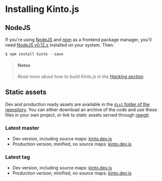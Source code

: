 # Installing Kinto.js

## NodeJS

If you're using [NodeJS](https://nodejs.org) and [npm](https://www.npmjs.com/) as a frontend package manager, you'll need [NodeJS v0.12.x](https://nodejs.org/download/) installed on your system. Then:

```js
$ npm install kinto --save
```

> #### Notes
>
> *Read more about how to build Kinto.js in the [Hacking section](hacking.md).*

## Static assets

Dev and production ready assets are available in the [`dist` folder of the repository](https://github.com/Kinto/kinto.js/tree/master/dist). You can either download an archive of the code and use these files in your own project, or link to static assets served through [rawgit](http://rawgit.com/):

### Latest master

- Dev version, including source maps: [kinto.dev.js](https://rawgit.com/Kinto/kinto.js/master/dist/kinto.dev.js)
- Production version, minified, no source maps: [kinto.dev.js](https://rawgit.com/Kinto/kinto.js/master/dist/kinto.min.js)

### Latest tag

- Dev version, including source maps: [kinto.dev.js](https://cdn.rawgit.com/Kinto/kinto.js/1.0.0-rc.1/dist/kinto.dev.js)
- Production version, minified, no source maps: [kinto.dev.js](https://cdn.rawgit.com/Kinto/kinto.js/1.0.0-rc.1/dist/kinto.min.js)
